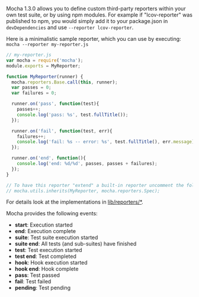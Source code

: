   Mocha 1.3.0 allows you to define custom third-party reporters within your own test suite, or by using npm modules. For example if "lcov-reporter" was published to npm, you would simply add it to your package.json in `devDependencies` and use `--reporter lcov-reporter`.

  Here is a minimalistic sample reporter, which you can use by executing: `mocha --reporter my-reporter.js`

```js
// my-reporter.js
var mocha = require('mocha');
module.exports = MyReporter;

function MyReporter(runner) {
  mocha.reporters.Base.call(this, runner);
  var passes = 0;
  var failures = 0;

  runner.on('pass', function(test){
    passes++;
    console.log('pass: %s', test.fullTitle());
  });

  runner.on('fail', function(test, err){
    failures++;
    console.log('fail: %s -- error: %s', test.fullTitle(), err.message);
  });

  runner.on('end', function(){
    console.log('end: %d/%d', passes, passes + failures);
  });
}

// To have this reporter "extend" a built-in reporter uncomment the following line:
// mocha.utils.inherits(MyReporter, mocha.reporters.Spec);
```

For details look at the implementations in [lib/reporters/*](https://github.com/mochajs/mocha/tree/master/lib/reporters).

Mocha provides the following events:
 * **start**: Execution started
 * **end**: Execution complete
 * **suite**: Test suite execution started
 * **suite end**: All tests (and sub-suites) have finished
 * **test**: Test execution started
 * **test end**: Test completed
 * **hook**: Hook execution started
 * **hook end**: Hook complete
 * **pass**: Test passed
 * **fail**: Test failed
 * **pending**: Test pending